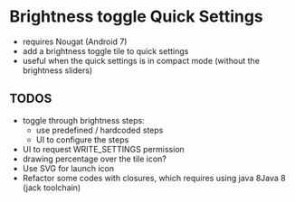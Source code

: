 # Brightness toggle Quick Settings 
- requires Nougat (Android 7)
- add a brightness toggle tile to quick settings
- useful when the quick settings is in compact mode (without the brightness sliders)

## TODOS
- toggle through brightness steps: 
  - use predefined / hardcoded steps
  - UI to configure the steps
- UI to request WRITE_SETTINGS permission
- drawing percentage over the tile icon?
- Use SVG for launch icon
- Refactor some codes with closures, which requires using java 8Java 8 (jack toolchain)
